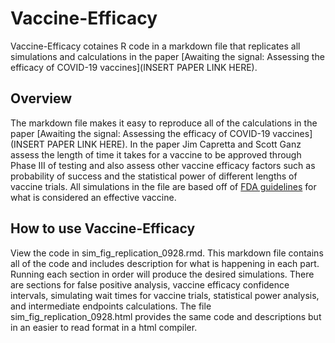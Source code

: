 # Vaccine-Efficacy

Vaccine-Efficacy cotaines R code in a markdown file that replicates all simulations and calculations in the paper [Awaiting the signal: Assessing the efficacy of COVID-19 vaccines](INSERT PAPER LINK HERE).

## Overview

The markdown file makes it easy to reproduce all of the calculations in the paper [Awaiting the signal: Assessing the efficacy of COVID-19 vaccines](INSERT PAPER LINK HERE). In the paper Jim Capretta and Scott Ganz assess the length of time it takes for a vaccine to be approved through Phase III of testing and also assess other vaccine efficacy factors such as probability of success and the statistical power of different lengths of vaccine trials. All simulations in the file are based off of [FDA guidelines](https://www.fda.gov/media/139638/download) for what is considered an effective vaccine. 

## How to use Vaccine-Efficacy

View the code in sim_fig_replication_0928.rmd. This markdown file contains all of the code and includes description for what is happening in each part. Running each section in order will produce the desired simulations. There are sections for false positive analysis, vaccine efficacy confidence intervals, simulating wait times for vaccine trials, statistical power analysis, and intermediate endpoints calculations. The file sim_fig_replication_0928.html provides the same code and descriptions but in an easier to read format in a html compiler.
